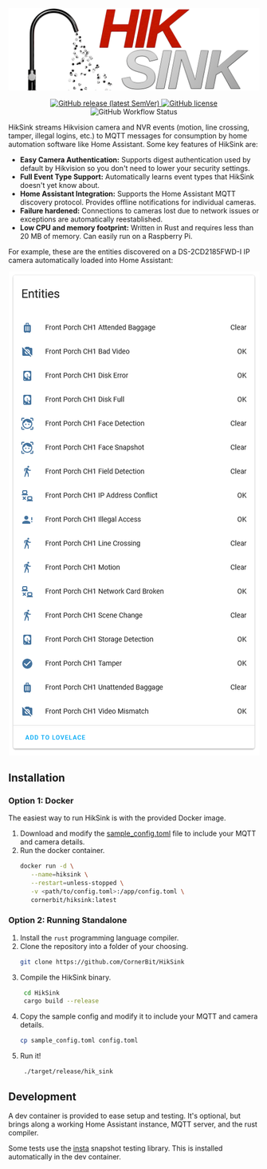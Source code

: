 <p align="center">
  <img src="doc/images/Logo.png" alt="HikSink Logo"/>
</p>

<p align="center">
   <a href="https://github.com/CornerBit/HikSink/releases">
      <img alt="GitHub release (latest SemVer)" src="https://img.shields.io/github/v/release/CornerBit/HikSink">
   </a>
   <a href="https://github.com/CornerBit/HikSink/blob/main/LICENSE">
      <img alt="GitHub license" src="https://img.shields.io/github/license/CornerBit/HikSink">
   </a>
   <img alt="GitHub Workflow Status" src="https://img.shields.io/github/workflow/status/CornerBit/HikSink/ci">
</p>

HikSink streams Hikvision camera and NVR events (motion, line crossing, tamper, illegal logins, etc.) to MQTT messages for consumption by home automation software like Home Assistant. Some key features of HikSink are:

  * **Easy Camera Authentication:** Supports digest authentication used by default by Hikvision so you don't need to lower your security settings.
  * **Full Event Type Support:** Automatically learns event types that HikSink doesn't yet know about.
  * **Home Assistant Integration:** Supports the Home Assistant MQTT discovery protocol. Provides offline notifications for individual cameras.
  * **Failure hardened:** Connections to cameras lost due to network issues or exceptions are automatically reestablished.
  * **Low CPU and memory footprint:** Written in Rust and requires less than 20 MB of memory. Can easily run on a Raspberry Pi.

For example, these are the entities discovered on a DS-2CD2185FWD-I IP camera automatically loaded into Home Assistant:

<p align="center">
  <img src="doc/images/HA_Entities.png" alt="HikSink Discovered Entities"/>
</p>

## Installation

### Option 1: Docker

The easiest way to run HikSink is with the provided Docker image.

1. Download and modify the [sample_config.toml](sample_config.toml) file to include your MQTT and camera details.
2. Run the docker container.
   ```bash
   docker run -d \
      --name=hiksink \
      --restart=unless-stopped \
      -v <path/to/config.toml>:/app/config.toml \
      cornerbit/hiksink:latest
   ```

### Option 2: Running Standalone

1. Install the `rust` programming language compiler.
2. Clone the repository into a folder of your choosing.
   ```bash
   git clone https://github.com/CornerBit/HikSink
   ```
3. Compile the HikSink binary.
   ```bash
    cd HikSink
    cargo build --release
   ```
4. Copy the sample config and modify it to include your MQTT and camera details.
   ```bash
   cp sample_config.toml config.toml
   ```
5. Run it!
   ```bash
    ./target/release/hik_sink
   ```

## Development

A dev container is provided to ease setup and testing. It's optional, but brings along a working Home Assistant instance, MQTT server, and the rust compiler.

Some tests use the [insta](https://github.com/mitsuhiko/insta) snapshot testing library. This is installed automatically in the dev container.